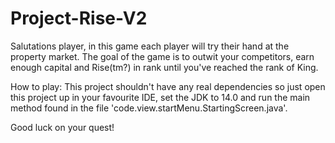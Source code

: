 # Project-Rise-V2
Salutations player,
in this game each player will try their hand at the property market.
The goal of the game is to outwit your competitors, earn enough
capital and Rise(tm?) in rank until you've reached the rank of King.

How to play:
This project shouldn't have any real dependencies so just open this
project up in your favourite IDE, set the JDK to 14.0 and run the main
method found in the file 'code.view.startMenu.StartingScreen.java'.

Good luck on your quest!
